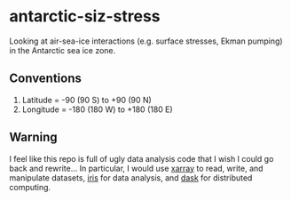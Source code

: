 # antarctic-siz-stress

Looking at air-sea-ice interactions (e.g. surface stresses, Ekman pumping) in the Antarctic sea ice zone.

## Conventions
1. Latitude = -90 (90 S) to +90 (90 N)
2. Longitude = -180 (180 W) to +180 (180 E)

## Warning
I feel like this repo is full of ugly data analysis code that I wish I could go back and rewrite... In particular, I would use [xarray](http://xarray.pydata.org/en/stable/) to read, write, and manipulate datasets, [iris](https://scitools.org.uk/iris/docs/latest/index.html) for data analysis, and [dask](https://docs.dask.org/en/latest/) for distributed computing.
